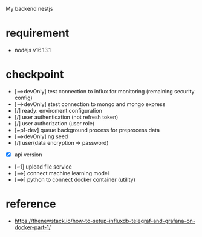 My backend nestjs
# requirement
- nodejs v16.13.1

# checkpoint
- [==>devOnly] test connection to influx for monitoring (remaining security config)
- [==>devOnly] stest connection to mongo and mongo express
- [/] ready: enviroment configuration
- [/] user authentication (not refresh token)
- [/] user authorization (user role)
- [~p1-dev] queue background process for preprocess data
- [==>devOnly] ng seed
- [/] user(data encryption => password)
- [x] api version
- [~1] upload file service
- [==>] connect machine learning model
- [==>] python to connect docker container (utility)


# reference
- https://thenewstack.io/how-to-setup-influxdb-telegraf-and-grafana-on-docker-part-1/